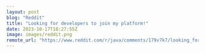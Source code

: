 ```yaml
---
layout: post
blog: "Reddit"
title: "Looking for developers to join my platform!"
date: 2023-10-17T10:27:55Z
image: images/reddit.png
remote_url: "https://www.reddit.com/r/java/comments/179v7k7/looking_for_developers_to_join_my_platform/"
---
```

